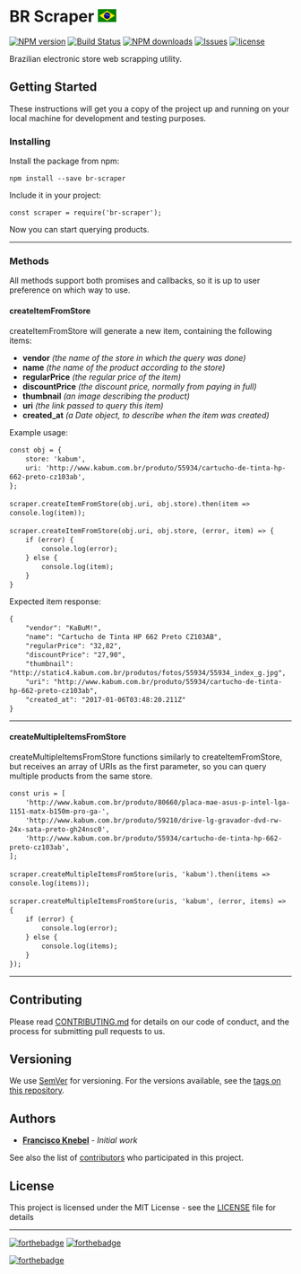 # BR Scraper [![Flag](public/img/icons/brazil.gif)]()

[![NPM version](https://badge.fury.io/js/br-scraper.svg)](https://www.npmjs.com/package/br-scraper)
[![Build Status](https://travis-ci.org/FranciscoKnebel/br-scraper.svg?branch=master)](https://travis-ci.org/FranciscoKnebel/br-scraper)
[![NPM downloads](https://img.shields.io/npm/dt/br-scraper.svg?style=flat-square)](https://www.npmjs.com/package/br-scraper)
[![Issues](https://img.shields.io/github/issues-raw/FranciscoKnebel/br-scraper.svg?style=flat-square)](https://github.com/FranciscoKnebel/br-scraper/issues)
[![license](https://img.shields.io/github/license/FranciscoKnebel/br-scraper.svg?style=flat-square)](https://github.com/FranciscoKnebel/br-scraper/blob/master/LICENSE)

Brazilian electronic store web scrapping utility.

## Getting Started

These instructions will get you a copy of the project up and running on your local machine for development and testing purposes.

### Installing

Install the package from npm:
```
npm install --save br-scraper
```

Include it in your project:

```
const scraper = require('br-scraper');
```

Now you can start querying products.

---

### Methods

All methods support both promises and callbacks, so it is up to user preference on which way to use.

#### createItemFromStore

createItemFromStore will generate a new item, containing the following items:

-	**vendor** *(the name of the store in which the query was done)*
-	**name** *(the name of the product according to the store)*
-	**regularPrice** *(the regular price of the item)*
-	**discountPrice** *(the discount price, normally from paying in full)*
-	**thumbnail** *(an image describing the product)*
-	**uri** *(the link passed to query this item)*
-	**created_at** *(a Date object, to describe when the item was created)*

Example usage:
```
const obj = {
	store: 'kabum',
	uri: 'http://www.kabum.com.br/produto/55934/cartucho-de-tinta-hp-662-preto-cz103ab',
};

scraper.createItemFromStore(obj.uri, obj.store).then(item => console.log(item));

scraper.createItemFromStore(obj.uri, obj.store, (error, item) => {
	if (error) {
		console.log(error);
	} else {
		console.log(item);
	}
}

```

Expected item response:
```
{
	"vendor": "KaBuM!",
	"name": "Cartucho de Tinta HP 662 Preto CZ103AB",
	"regularPrice": "32,82",
	"discountPrice": "27,90",
	"thumbnail": "http://static4.kabum.com.br/produtos/fotos/55934/55934_index_g.jpg",
	"uri": "http://www.kabum.com.br/produto/55934/cartucho-de-tinta-hp-662-preto-cz103ab",
	"created_at": "2017-01-06T03:48:20.211Z"
}
```

------

#### createMultipleItemsFromStore

createMultipleItemsFromStore functions similarly to createItemFromStore, but receives an array of URIs as the first parameter, so you can query multiple products from the same store.

```
const uris = [
	'http://www.kabum.com.br/produto/80660/placa-mae-asus-p-intel-lga-1151-matx-b150m-pro-ga-',
	'http://www.kabum.com.br/produto/59210/drive-lg-gravador-dvd-rw-24x-sata-preto-gh24nsc0',
	'http://www.kabum.com.br/produto/55934/cartucho-de-tinta-hp-662-preto-cz103ab',
];

scraper.createMultipleItemsFromStore(uris, 'kabum').then(items => console.log(items));

scraper.createMultipleItemsFromStore(uris, 'kabum', (error, items) => {
	if (error) {
		console.log(error);
	} else {
		console.log(items);
	}
});
```

---

## Contributing

Please read [CONTRIBUTING.md](CONTRIBUTING.md) for details on our code of conduct, and the process for submitting pull requests to us.

## Versioning

We use [SemVer](http://semver.org/) for versioning. For the versions available, see the [tags on this repository](https://github.com/FranciscoKnebel/br-scraper/tags).

## Authors

* [**Francisco Knebel**](https://github.com/FranciscoKnebel) - *Initial work*

See also the list of [contributors](https://github.com/FranciscoKnebel/br-scraper/contributors) who participated in this project.

## License

This project is licensed under the MIT License - see the [LICENSE](LICENSE) file for details

---
[![forthebadge](http://forthebadge.com/images/badges/gluten-free.svg)](http://forthebadge.com)
[![forthebadge](http://forthebadge.com/images/badges/uses-js.svg)](http://forthebadge.com)

[![forthebadge](http://forthebadge.com/images/badges/powered-by-electricity.svg)](http://forthebadge.com)
